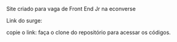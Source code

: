 Site criado para vaga de Front End Jr na econverse

Link do surge:

copie o link:
faça o clone do repositório para acessar os códigos.

